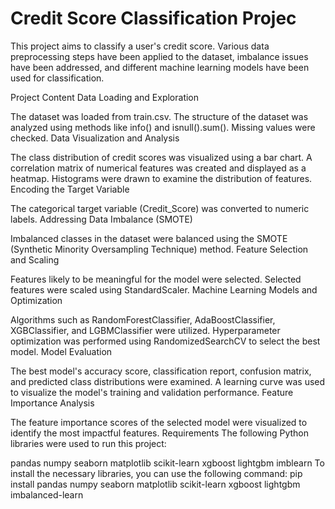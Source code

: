 # Credit Score Classification Projec
This project aims to classify a user's credit score. Various data preprocessing steps have been applied to the dataset, imbalance issues have been addressed, and different machine learning models have been used for classification.

Project Content
Data Loading and Exploration

The dataset was loaded from train.csv.
The structure of the dataset was analyzed using methods like info() and isnull().sum().
Missing values were checked.
Data Visualization and Analysis

The class distribution of credit scores was visualized using a bar chart.
A correlation matrix of numerical features was created and displayed as a heatmap.
Histograms were drawn to examine the distribution of features.
Encoding the Target Variable

The categorical target variable (Credit_Score) was converted to numeric labels.
Addressing Data Imbalance (SMOTE)

Imbalanced classes in the dataset were balanced using the SMOTE (Synthetic Minority Oversampling Technique) method.
Feature Selection and Scaling

Features likely to be meaningful for the model were selected.
Selected features were scaled using StandardScaler.
Machine Learning Models and Optimization

Algorithms such as RandomForestClassifier, AdaBoostClassifier, XGBClassifier, and LGBMClassifier were utilized.
Hyperparameter optimization was performed using RandomizedSearchCV to select the best model.
Model Evaluation

The best model's accuracy score, classification report, confusion matrix, and predicted class distributions were examined.
A learning curve was used to visualize the model's training and validation performance.
Feature Importance Analysis

The feature importance scores of the selected model were visualized to identify the most impactful features.
Requirements
The following Python libraries were used to run this project:

pandas
numpy
seaborn
matplotlib
scikit-learn
xgboost
lightgbm
imblearn
To install the necessary libraries, you can use the following command:
pip install pandas numpy seaborn matplotlib scikit-learn xgboost lightgbm imbalanced-learn
